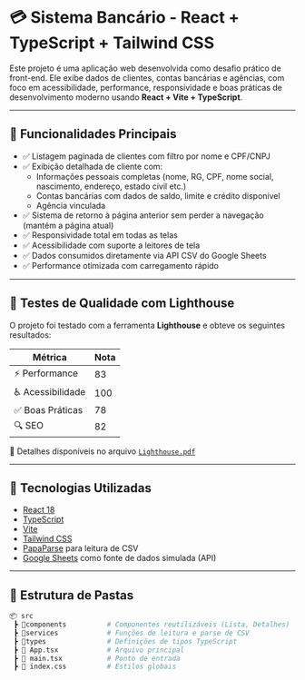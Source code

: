 # 💳 Sistema Bancário - React + TypeScript + Tailwind CSS

Este projeto é uma aplicação web desenvolvida como desafio prático de front-end. Ele exibe dados de clientes, contas bancárias e agências, com foco em acessibilidade, performance, responsividade e boas práticas de desenvolvimento moderno usando **React + Vite + TypeScript**.

---

## 📌 Funcionalidades Principais

- ✅ Listagem paginada de clientes com filtro por nome e CPF/CNPJ
- ✅ Exibição detalhada de cliente com:
  - Informações pessoais completas (nome, RG, CPF, nome social, nascimento, endereço, estado civil etc.)
  - Contas bancárias com dados de saldo, limite e crédito disponível
  - Agência vinculada
- ✅ Sistema de retorno à página anterior sem perder a navegação (mantém a página atual)
- ✅ Responsividade total em todas as telas
- ✅ Acessibilidade com suporte a leitores de tela
- ✅ Dados consumidos diretamente via API CSV do Google Sheets
- ✅ Performance otimizada com carregamento rápido

---

## 🧪 Testes de Qualidade com Lighthouse

O projeto foi testado com a ferramenta **Lighthouse** e obteve os seguintes resultados:
 
| Métrica             |Nota|
|---------------------|----|
| ⚡ Performance      |83|
| ♿ Acessibilidade   |100|
| ✅ Boas Práticas    |78|
| 🔍 SEO              |82|

📄 Detalhes disponíveis no arquivo [`Lighthouse.pdf`](./Ligthhouse.pdf)

---

## 🚀 Tecnologias Utilizadas

- [React 18](https://react.dev/)
- [TypeScript](https://www.typescriptlang.org/)
- [Vite](https://vitejs.dev/)
- [Tailwind CSS](https://tailwindcss.com/)
- [PapaParse](https://www.papaparse.com/) para leitura de CSV
- [Google Sheets](https://docs.google.com/spreadsheets/) como fonte de dados simulada (API)

---

## 🧭 Estrutura de Pastas

```bash
📦 src
 ┣ 📂components          # Componentes reutilizáveis (Lista, Detalhes)
 ┣ 📂services            # Funções de leitura e parse de CSV
 ┣ 📂types               # Definições de tipos TypeScript
 ┣ 📄 App.tsx            # Arquivo principal
 ┣ 📄 main.tsx           # Ponto de entrada
 ┣ 📄 index.css          # Estilos globais

